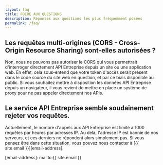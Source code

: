 ```yaml
---
layout: faq
title: FOIRE AUX QUESTIONS
description: Réponses aux questions les plus fréquemment posées
permalink: /faq/
---
```


## Les requêtes multi-origines (CORS - Cross-Origin Resource Sharing) sont-elles autorisées ?

Non, nous ne pouvons pas autoriser le CORS qui vous permettrait d'interroger
directement API Entreprise depuis un site ou une application web. En effet, cela
sous-entend que votre token d'accès serait présent dans le code source du site
web en question, et par ce biais disponible au public. Si vous souhaitez mettre
à disposition les données API Entreprise depuis un navigateur, il vous revient
de mettre en place un système de proxy pour ne pas appeler directement nos APIs.

## Le service API Entreprise semble soudainement rejeter vos requêtes.

Actuellement, le nombre d'appels aux API Entreprise est limité à 1000 requêtes
par heures par adresses IP. Au delà, l'adresse IP est bannie de nos serveurs, et
ces derniers ne répondent alors simplement pas. Si vous pensez être dans cette
situation, vous pouvez nous contacter à [{{ site.email }}][email-address].

[email-address]: mailto:{{ site.email }}
